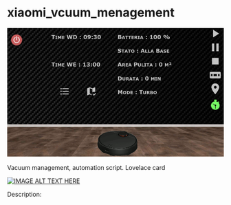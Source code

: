 # xiaomi_vcuum_menagement
![alt text](https://github.com/alesoft73/xiaomi_vacuum_menagement/blob/main/image_1.png)

Vacuum management, automation script. Lovelace card



[![IMAGE ALT TEXT HERE](https://img.youtube.com/vi/YOUTUBE_VIDEO_ID_HERE/0.jpg)](
https://youtu.be/Zp4NeB8tifA)


Description:


